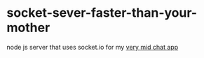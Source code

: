# socket-sever-faster-than-your-mother

node js server that uses socket.io for my [very mid chat app](https://github.com/devilb2103/a_very_mid_chat_app)
